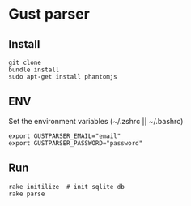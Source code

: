 # Gust parser

## Install
```
git clone
bundle install
sudo apt-get install phantomjs
```

## ENV

Set the environment variables (~/.zshrc || ~/.bashrc)

```
export GUSTPARSER_EMAIL="email"
export GUSTPARSER_PASSWORD="password"
```

## Run

```
rake initilize  # init sqlite db
rake parse
```
